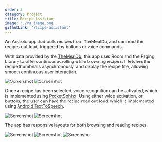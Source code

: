 ```yaml
---
order: 3
category: Project
title: Recipe Assistant
image: './ra_image.png'
githubLink: 'recipe-assistant'
---
```


An Android app that pulls recipes from TheMealDb, and can read the recipes out loud, triggered by buttons or voice commands.<!-- end -->

With data provided by the [TheMealDb](https://www.themealdb.com/), this app uses Room and the Paging Library to offer continous scrolling while browsing recipes. It fetches the recipe thumbnails asynchronously, and display the recipe title, allowing smooth continuous user interaction.

![Screenshot](./screenshot1.png)&nbsp;![Screenshot](./screenshot3.png)

Once a recipe has been selected, voice recognition can be activated, which is implemented using [PocketSphinx](https://github.com/cmusphinx/pocketsphinx). Using either voice activation, or buttons, the user can have the recipe read out loud, which is implemented using [Android TextToSpeech](https://developer.android.com/reference/android/speech/tts/TextToSpeech).

![Screenshot](./screenshot2.png)&nbsp;![Screenshot](./screenshot7.png)

The app has responsive layouts for both browsing and reading recipes.

![Screenshot](./screenshot4.png)&nbsp;![Screenshot](./screenshot5.png)
![Screenshot](./screenshot6.png)
